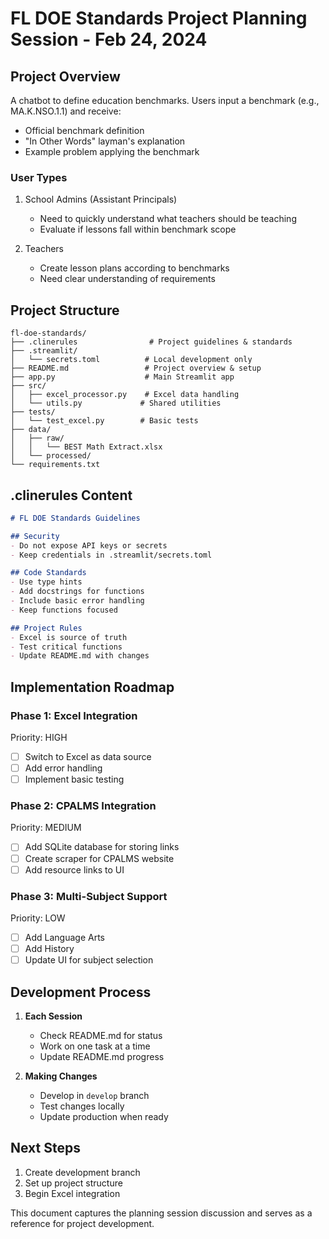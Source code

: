 # FL DOE Standards Project Planning Session - Feb 24, 2024

## Project Overview
A chatbot to define education benchmarks. Users input a benchmark (e.g., MA.K.NSO.1.1) and receive:
- Official benchmark definition
- "In Other Words" layman's explanation
- Example problem applying the benchmark

### User Types
1. School Admins (Assistant Principals)
   - Need to quickly understand what teachers should be teaching
   - Evaluate if lessons fall within benchmark scope

2. Teachers
   - Create lesson plans according to benchmarks
   - Need clear understanding of requirements

## Project Structure
```
fl-doe-standards/
├── .clinerules                # Project guidelines & standards
├── .streamlit/
│   └── secrets.toml          # Local development only
├── README.md                 # Project overview & setup
├── app.py                    # Main Streamlit app
├── src/
│   ├── excel_processor.py    # Excel data handling
│   └── utils.py             # Shared utilities
├── tests/
│   └── test_excel.py        # Basic tests
├── data/
│   ├── raw/
│   │   └── BEST Math Extract.xlsx
│   └── processed/
└── requirements.txt
```

## .clinerules Content
```markdown
# FL DOE Standards Guidelines

## Security
- Do not expose API keys or secrets
- Keep credentials in .streamlit/secrets.toml

## Code Standards
- Use type hints
- Add docstrings for functions
- Include basic error handling
- Keep functions focused

## Project Rules
- Excel is source of truth
- Test critical functions
- Update README.md with changes
```

## Implementation Roadmap

### Phase 1: Excel Integration
Priority: HIGH
- [ ] Switch to Excel as data source
- [ ] Add error handling
- [ ] Implement basic testing

### Phase 2: CPALMS Integration
Priority: MEDIUM
- [ ] Add SQLite database for storing links
- [ ] Create scraper for CPALMS website
- [ ] Add resource links to UI

### Phase 3: Multi-Subject Support
Priority: LOW
- [ ] Add Language Arts
- [ ] Add History
- [ ] Update UI for subject selection

## Development Process

1. **Each Session**
   - Check README.md for status
   - Work on one task at a time
   - Update README.md progress

2. **Making Changes**
   - Develop in `develop` branch
   - Test changes locally
   - Update production when ready

## Next Steps
1. Create development branch
2. Set up project structure
3. Begin Excel integration

This document captures the planning session discussion and serves as a reference for project development.
